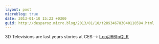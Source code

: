 ```yaml
---
layout: post
microblog: true
date: 2013-01-10 15:23 +0300
guid: http://desparoz.micro.blog/2013/01/10/t289346783040110594.html
---
```

3D Televisions are last years stories at CES⟶ [t.co/J66fpQLK](http://t.co/J66fpQLK)
